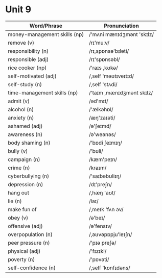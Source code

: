 # Unit 9

| Word/Phrase | Pronunciation | 
|-------------|---------------|
| money-management skills (np) | /'mʌni mænɪdʒmənt 'skɪlz/ |
| remove (v) | /rɪ'muːv/ |
| responsibility (n) | /rɪ,spɒnsə'bɪləti/ |
| responsible (adj) | /rɪ'spɒnsəbl/ |
| rice cooker (np) | /'raɪs ,kʊkə/ |
| self-motivated (adj) | /,self 'məʊtɪveɪtɪd/ |
| self-study (n) | /,self 'stʌdi/ |
| time-management skills (np) | /'taɪm ,mænɪdʒmənt skɪlz/ |
| admit (v) | /əd'mɪt/ |
| alcohol (n) | /'ælkəhɒl/ |
| anxiety (n) | /æŋ'zaɪəti/ |
| ashamed (adj) | /ə'ʃeɪmd/ |
| awareness (n) | /ə'weənəs/ |
| body shaming (n) | /'bɒdi ʃeɪmɪŋ/ |
| bully (v) | /'bʊli/ |
| campaign (n) | /kæm'peɪn/ |
| crime (n) | /kraɪm/ |
| cyberbullying (n) | /'saɪbəbʊliɪŋ/ |
| depression (n) | /dɪ'preʃn/ |
| hang out | /,hæŋ 'aʊt/ |
| lie (n) | /laɪ/ |
| make fun of | /,meɪk 'fʌn əv/ |
| obey (v) | /ə'beɪ/ |
| offensive (adj) | /ə'fensɪv/ |
| overpopulation (n) | /,əʊvəpɒpju'leɪʃn/ |
| peer pressure (n) | /'pɪə preʃə/ |
| physical (adj) | /'fɪzɪkl/ |
| poverty (n) | /'pɒvəti/ |
| self-confidence (n) | /,self 'kɒnfɪdəns/ |